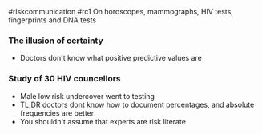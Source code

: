 #riskcommunication #rc1 
On horoscopes, mammographs, HIV tests, fingerprints and DNA tests

### The illusion of certainty
- Doctors don't know what positive predictive values are


### Study of 30 HIV councellors
- Male low risk undercover went to testing
- TL;DR doctors dont know how to document percentages, and absolute frequencies are better
- You shouldn't assume that experts are risk literate

